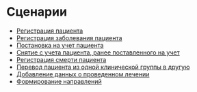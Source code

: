Сценарии
========

* [Регистрация пациента](newPatient/index.md)
* [Регистрация заболевания пациента](newEhr/index.md)
* [Постановка на учет пациента](RegIn/index.md)
* [Снятие с учета пациента, ранее поставленного на учет](RegOut/index.md)
* [Регистрация смерти пациента](RegDeath/index.md)
* [Перевод пациента из одной клинической группы в другую](RegClinicalGroup/index.md)
* [Добавление данных о проведенном лечении](newTreatment/index.md)
* [Формирование направлений](newReferral/index.md)
